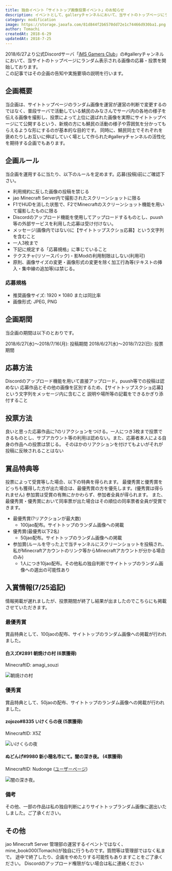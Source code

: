 ```yaml
---
title: 独自イベント「サイトトップ画像投票イベント」のお知らせ
description: イベントとして、galleryチャンネルにおいて、当サイトのトップページにランダム表示される画像の応募・投票を行います。
category: modification
image: https://storage.jaoafa.com/81d844f2b6570dd72e1c74466d930ba1.png
author: Tomachi
createdAt: 2018-6-29
updatedAt: 2018-7-25
---
```


2018/6/27より公式Discordサーバ「[jMS Gamers Club](community/discord)」の#galleryチャンネルにおいて、当サイトのトップページにランダム表示される画像の応募・投票を開始しております。  
この記事ではその企画の告知や実施要項の説明を行います。

## 企画概要

当企画は、サイトトップページのランダム画像を運営が運営の判断で変更するのではなく、普段サーバで活動している鯖民のみなさんでサーバ内の各地の様子を伝える画像を撮影し、投票によって上位に選ばれた画像を実際にサイトトップページにて公開するという、新規の方にも鯖民の活動の様子や雰囲気を分かってもらえるような形にするのが基本的な目的です。
同時に、鯖民同士でそれぞれを褒めたりしお互いに伸ばしていく場として作られた#galleryチャンネルの活性化を期待する企画でもあります。

## 企画ルール

当企画を運用するに当たり、以下のルールを定めます。応募(投稿)前にご確認下さい。

- 利用規約に反した画像の投稿を禁じる
- jao Minecraft Server内で撮影されたスクリーンショットに限る
- F1でHUDを消した状態で、F2でMinecraftのスクリーンショット機能を用いて撮影したものに限る
- Discordのアップロード機能を使用してアップロードするものとし、puush等の外部サービスを利用した応募は受け付けない。
- メッセージ(画像内ではない)に【サイトトップスクショ応募】という文字列を含むこと
- 一人3枚まで
- 下記に規定する「応募規格」に準じていること
- テクスチャ(リソースパック)・影Modの利用制限はしない(利用可)
- 原則、画像サイズの変更・画像形式の変更を除く加工行為等(テキストの挿入・集中線の追加等)は禁じる。

### 応募規格

- 推奨画像サイズ: 1920 × 1080 または同比率
- 画像形式: JPEG, PNG

## 企画期間

当企画の期間は以下のとおりです。

2018/6/27(水)～2018/7/16(月): 投稿期間
2018/6/27(水)～2018/7/22(日): 投票期間

## 応募方法

Discordのアップロード機能を用いて直接アップロード。puush等での投稿は認めない
応募作品とその他の画像を区別するため、【サイトトップスクショ応募】という文字列をメッセージ内に含むこと
説明や場所等の記載をできるかぎり添付すること

## 投票方法

良いと思った応募作品に?のリアクションをつける。一人につき3枚まで投票できるものとし、サブアカウント等の利用は認めない。また、応募者本人による自身の作品への投票は禁じる。
そのほかのリアクションを付けてもよいがそれが投稿に反映されることはない

## 賞品特典等

投票によって受賞等した場合、以下の特典を得られます。
最優秀賞と優秀賞をどっちも獲得した方が出た場合は、最優秀賞の方を優先します。(優秀賞は得られません)
参加賞は受賞の有無にかかわらず、参加者全員が得られます。
また、最優秀賞・優秀賞において同率票が出た場合はその順位の同率票者全員が受賞できます。

- 最優秀賞(?リアクションが最大数)
  - 100jao配布。サイトトップのランダム画像への掲載
- 優秀賞(最優秀以下2名)
  - 50jao配布。サイトトップのランダム画像への掲載
- 参加賞(ルールを守った上で当チャンネルにスクリーンショットを投稿され、私がMinecraftアカウントのリンク等からMinecraftアカウントが分かる場合のみ)
  - 1人につき10jao配布。その他私の独自判断でサイトトップのランダム画像への選出の可能性あり

## 入賞情報(7/25追記)

情報掲載が遅れましたが、投票期間が終了し結果が出ましたのでこちらにも掲載させていただきます。

### 最優秀賞

賞品特典として、100jaoの配布、サイトトップのランダム画像への掲載が行われました。

#### 白スズ#2891 朝焼けの村 (6票獲得)

MinecraftID: amagi_souzi

![朝焼けの村](
https://storage.jaoafa.com/6d2adb767cd46ee7bdb4fb616fcb3fbb.png)

### 優秀賞

賞品特典として、50jaoの配布、サイトトップのランダム画像への掲載が行われました。

#### zojozo#8335 いけくらの夜 (5票獲得)

MinecraftID: X5Z

![いけくらの夜](https://storage.jaoafa.com/142e1ee261b7ca6270eb07dd3fc524fd.png)

#### ぬどんげ#9980 新小穂名市にて。闇の深き夜。 (4票獲得)

MinecraftID: Nudonge ([ユーザーページ](https://jaoafa.com/user/22b69dc2-a8e7-4ffd-a3d0-54023d687d5f))

![闇の深き夜。](https://storage.jaoafa.com/d069127bada4bb8e7338aef4cf671bb5.png)

### 備考

その他、一部の作品は私の独自判断によりサイトトップランダム画像に選出いたしました。ご了承ください。

## その他

jao Minecraft Server 管理部の運営するイベントではなく、mine_book000(Tomachi)が独自に行うものです。質問等は管理部ではなく私まで。
途中で終了したり、企画をやめたりする可能性もありますことをご了承ください。
Discordのアップロード権限がない場合は私に連絡ください
